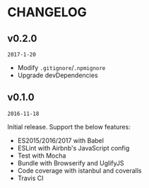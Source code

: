 # CHANGELOG

## v0.2.0

`2017-1-20`

- Modify `.gitignore`/`.npmignore`
- Upgrade devDependencies

## v0.1.0

`2016-11-18`

Initial release. Support the below features:

- ES2015/2016/2017 with Babel
- ESLint with Airbnb's JavaScript config
- Test with Mocha
- Bundle with Browserify and UglifyJS
- Code coverage with istanbul and coveralls
- Travis CI
